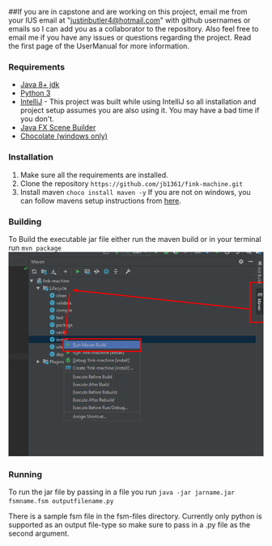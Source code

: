 ##If you are in capstone and are working on this project, email me from your IUS email at "justinbutler4@hotmail.com" with github usernames or emails so I can add you as a collaborator to the repository. Also feel free to email me if you have any issues or questions regarding the project. Read the first page of the UserManual for more information. 

### Requirements
* [Java 8+ jdk](https://www.oracle.com/technetwork/java/javaee/downloads/jdk8-downloads-2133151.html)
* [Python 3](https://www.python.org/download/releases/3.0/)
* [IntelliJ](https://www.jetbrains.com/idea/) - This project was built while using IntelliJ so all installation and project setup assumes you are also using it. You may have a bad time if you don't.
* [Java FX Scene Builder](https://www.oracle.com/technetwork/java/javase/downloads/javafxscenebuilder-info-2157684.html)
* [Chocolate (windows only)](https://chocolatey.org/)

### Installation
1. Make sure all the requirements are installed.
2. Clone the repository `https://github.com/jb1361/fink-machine.git`
3. Install maven `choco install maven -y` If you are not on windows, you can follow mavens setup instructions from [here](http://maven.apache.org/index.html).


### Building
To Build the executable jar file either run the maven build or in your terminal run `mvn package`
![mavenbuild](docs/images/mavenbuild.png)
### Running 

To run the jar file by passing in a file you run `java -jar jarname.jar fsmname.fsm outputfilename.py`

There is a sample fsm file in the fsm-files directory.
Currently only python is supported as an output file-type so make sure to pass in a .py file as the second argument.